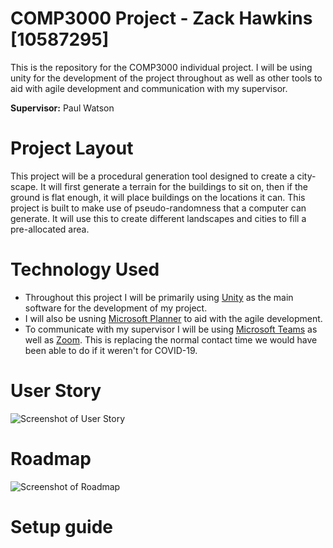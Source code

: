 # COMP3000 Project - Zack Hawkins [10587295]
This is the repository for the COMP3000 individual project. I will be using unity for the development of the project throughout as well as other tools to aid with agile development and communication with my supervisor.

**Supervisor:** Paul Watson


# Project Layout
This project will be a procedural generation tool designed to create a city-scape. It will first generate a terrain for the buildings to sit on, then if the ground is flat enough, it will place buildings on the locations it can. This project is built to make use of pseudo-randomness that a computer can generate. It will use this to create different landscapes and cities to fill a pre-allocated area.


# Technology Used
- Throughout this project I will be primarily using [Unity](https://unity.com/) as the main software for the development of my project.
- I will also be usning [Microsoft Planner](https://tasks.office.com/) to aid with the agile development.
- To communicate with my supervisor I will be using [Microsoft Teams](https://www.microsoft.com/en-gb/microsoft-365/microsoft-teams/group-chat-software) as well as [Zoom](https://zoom.us/). This is replacing the normal contact time we would have been able to do if it weren't for COVID-19.


# User Story
![Screenshot of User Story](https://i.gyazo.com/2b81936cecfd556adcc66587dd9e4f6a.png)

# Roadmap
![Screenshot of Roadmap](https://i.gyazo.com/4de91fb7dda097d3c39dce0eb0a84fae.png)

# Setup guide
